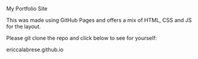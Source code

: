 My Portfolio Site

This was made using GitHub Pages and offers a mix of HTML, CSS and JS for the layout. 

Please git clone the repo and click below to see for yourself:

ericcalabrese.github.io

